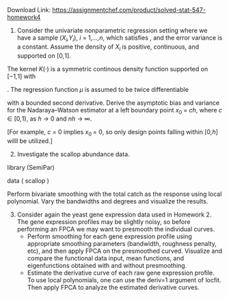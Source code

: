 Download Link: https://assignmentchef.com/product/solved-stat-547-homework4
<br>
<ol>

 <li>Consider the univariate nonparametric regression setting where we have a sample (<em>X<sub>i</sub>,Y<sub>i</sub></em>), <em>i </em>= 1<em>,…,n</em>, which satisfies , and the error variance is a constant. Assume the density of <em>X<sub>i </sub></em>is positive, continuous, and supported on [0<em>,</em>1].</li>

</ol>

The kernel <em>K</em>(·) is a symmetric continous density function supported on [−1<em>,</em>1] with

.              The regression function <em>µ </em>is assumed to be twice differentiable

with a bounded second derivative. Derive the asymptotic bias and variance for the Nadaraya–Watson estimator at a left boundary point <em>x</em><sub>0 </sub>= <em>ch</em>, where <em>c </em>∈ [0<em>,</em>1), as <em>h </em>→ 0 and <em>nh </em>→ ∞.

[For example, <em>c </em>= 0 implies <em>x</em><sub>0 </sub>= 0, so only design points falling within [0<em>,h</em>] willl be utilized.]

<ol start="2">

 <li>Investigate the scallop abundance data.</li>

</ol>

library (SemiPar)

data ( scallop )

Perform bivariate smoothing with the total catch as the response using local polynomial. Vary the bandwidths and degrees and visualize the results.

<ol start="3">

 <li>Consider again the yeast gene expression data used in Homework 2. The gene expression profiles may be slightly noisy, so before performing an FPCA we may want to presmooth the individual curves.

  <ul>

   <li>Perform smoothing for each gene expression profile using appropriate smoothing parameters (bandwidth, roughness penalty, etc), and then apply FPCA on the presmoothed curved. Visualize and compare the functional data input, mean functions, and eigenfunctions obtained with and without presmoothing.</li>

   <li>Estimate the derivative curve of each raw gene expression profile. To use local polynomials, one can use the deriv=1 argument of locfit. Then apply FPCA to analyze the estimated derivative curves.</li>

  </ul></li>

</ol>